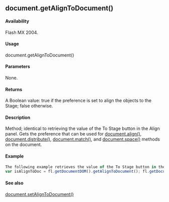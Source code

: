 ## document.getAlignToDocument()

#### Availability

Flash MX 2004.

#### Usage

document.getAlignToDocument()

#### Parameters

None.

#### Returns

A Boolean value: true if the preference is set to align the objects to the Stage; false otherwise.

#### Description

Method; identical to retrieving the value of the To Stage button in the Align panel. Gets the preference that can be used for [document.align()](#!wielmic/developers-animatesdk-docs/test/Document_object/docume13.md), [document.distribute()](#!wielmic/developers-animatesdk-docs/test/Document_object/docume49.md), [document.match()](#!wielmic/developers-animatesdk-docs/test/Document_object/docum120.md), and [document.space()](#!wielmic/developers-animatesdk-docs/test/Document_object/docum67.md) methods on the document.

#### Example

```javascript
The following example retrieves the value of the To Stage button in the Align panel. If the return value is true, the To Stage button is active; otherwise, it is not.
var isAlignToDoc = fl.getDocumentDOM().getAlignToDocument(); fl.getDocumentDOM().align("left", isAlignToDoc);

```
#### See also

[document.setAlignToDocument()](#!wielmic/developers-animatesdk-docs/test/Document_object/docum450.md)
